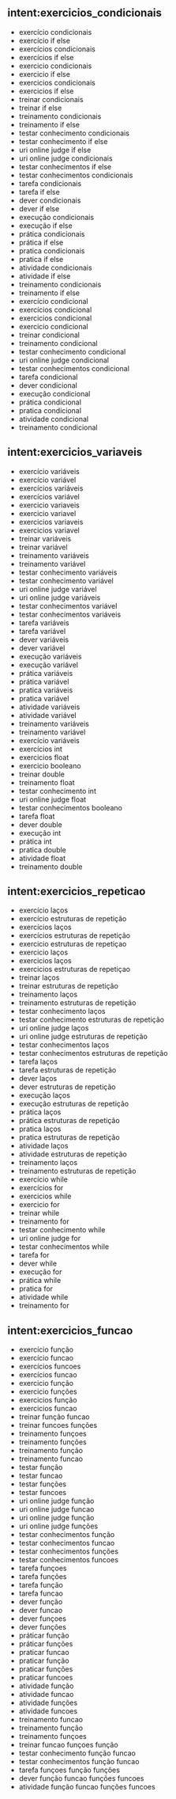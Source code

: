 ## intent:exercicios_condicionais
- exercício condicionais
- exercício if else
- exercícios condicionais
- exercícios if else
- exercicio condicionais
- exercicio if else
- exercicios condicionais
- exercicios if else
- treinar condicionais
- treinar if else
- treinamento condicionais
- treinamento if else
- testar conhecimento condicionais
- testar conhecimento if else
- uri online judge if else
- uri online judge condicionais
- testar conhecimentos if else
- testar conhecimentos condicionais
- tarefa condicionais
- tarefa if else
- dever condicionais
- dever if else
- execução condicionais
- execução if else
- prática condicionais
- prática if else
- pratica condicionais
- pratica if else
- atividade condicionais
- atividade if else
- treinamento condicionais
- treinamento if else
- exercício condicional
- exercícios condicional
- exercicios condicional
- exercicio condicional
- treinar condicional
- treinamento condicional
- testar conhecimento condicional
- uri online judge condicional
- testar conhecimentos condicional
- tarefa condicional
- dever condicional
- execução condicional
- prática condicional
- pratica condicional
- atividade condicional
- treinamento condicional


## intent:exercicios_variaveis
- exercício variáveis
- exercício variável
- exercícios variáveis
- exercícios variável
- exercicio variaveis
- exercicio variavel
- exercicios variaveis
- exercicios variavel
- treinar variáveis
- treinar variável
- treinamento variáveis
- treinamento variável
- testar conhecimento variáveis
- testar conhecimento variável
- uri online judge variável
- uri online judge variáveis
- testar conhecimentos variável
- testar conhecimentos variáveis
- tarefa variáveis
- tarefa variável
- dever variáveis
- dever variável
- execução variáveis
- execução variável
- prática variáveis
- prática variável
- pratica variáveis
- pratica variável
- atividade variáveis
- atividade variável
- treinamento variáveis
- treinamento variável
- exercício variáveis
- exercícios int
- exercicios float
- exercicio booleano
- treinar double
- treinamento float
- testar conhecimento int
- uri online judge float
- testar conhecimentos booleano
- tarefa float
- dever double
- execução int
- prática int
- pratica double
- atividade float
- treinamento double

## intent:exercicios_repeticao
- exercício laços
- exercício estruturas de repetição
- exercícios laços
- exercícios estruturas de repetição
- exercicio estruturas de repetiçao
- exercicio laços
- exercicios laços
- exercicios estruturas de repetiçao
- treinar laços
- treinar estruturas de repetição
- treinamento laços
- treinamento estruturas de repetição
- testar conhecimento laços
- testar conhecimento estruturas de repetição
- uri online judge laços
- uri online judge estruturas de repetição
- testar conhecimentos laços
- testar conhecimentos estruturas de repetição
- tarefa laços
- tarefa estruturas de repetição
- dever laços
- dever estruturas de repetição
- execução laços
- execução estruturas de repetição
- prática laços
- prática estruturas de repetição
- pratica laços
- pratica estruturas de repetição
- atividade laços
- atividade estruturas de repetição
- treinamento laços
- treinamento estruturas de repetição
- exercício while
- exercícios for
- exercicios while
- exercicio for
- treinar while
- treinamento for
- testar conhecimento while
- uri online judge for
- testar conhecimentos while
- tarefa for
- dever while
- execução for
- prática while
- pratica for
- atividade while
- treinamento for

## intent:exercicios_funcao
- exercício função
- exercício funcao
- exercícios funcoes
- exercícios funcao
- exercicio função
- exercicio funções
- exercicios função
- exercicios funcao
- treinar função funcao
- treinar funcoes funções
- treinamento funçoes
- treinamento funções
- treinamento função
- treinamento funcao
- testar função
- testar funcao
- testar funções
- testar funcoes
- uri online judge função
- uri online judge funcao
- uri online judge função
- uri online judge funções
- testar conhecimentos função
- testar conhecimentos funcao
- testar conhecimentos funções
- testar conhecimentos funcoes
- tarefa funçoes
- tarefa funções
- tarefa função
- tarefa funcao
- dever função
- dever funcao
- dever funçoes
- dever funções
- práticar função
- práticar funções
- praticar funcao
- praticar função
- praticar funções
- praticar funcoes
- atividade função
- atividade funcao
- atividade funções
- atividade funcoes
- treinamento funcao
- treinamento função
- treinamento funçoes
- treinar funcao funçoes função
- testar conhecimento função funcao
- testar conhecimentos função funcao
- tarefa funçoes função funções
- dever função funcao funções funcoes
- atividade função funcao funções funcoes
